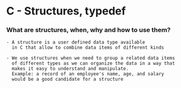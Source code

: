 # C - Structures, typedef
### What are structures, when, why and how to use them?
	- A structure is a user defined data type available
	  in C that allow to combine data items of different kinds

	- We use structures when we need to group a related data items
	  of different types as we can organize the data in a way that
	  makes it easy to understand and manipulate. 
	  Example: a record of an employee's name, age, and salary 
	  would be a good candidate for a structure
